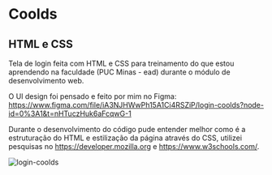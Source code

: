 # Coolds

## HTML e CSS

Tela de login feita com HTML e CSS para treinamento do que estou aprendendo na faculdade (PUC Minas - ead) durante o módulo de desenvolvimento web.

O UI design foi pensado e feito por mim no Figma: https://www.figma.com/file/iA3NJHWwPh15A1Ci4RSZiP/login-coolds?node-id=0%3A1&t=nHTuczHuk6aFcqwG-1

Durante o desenvolvimento do código pude entender melhor como é a estruturação do HTML e estilização da página através do CSS, utilizei pesquisas no https://developer.mozilla.org e https://www.w3schools.com/.


![login-coolds](https://user-images.githubusercontent.com/107443453/204204264-7075752b-b3a9-476b-ac58-2d40241569d7.png)
